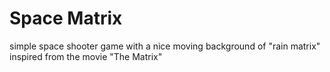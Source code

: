 # Space Matrix
simple space shooter game with a nice moving background of  "rain matrix" inspired from the movie "The Matrix"
